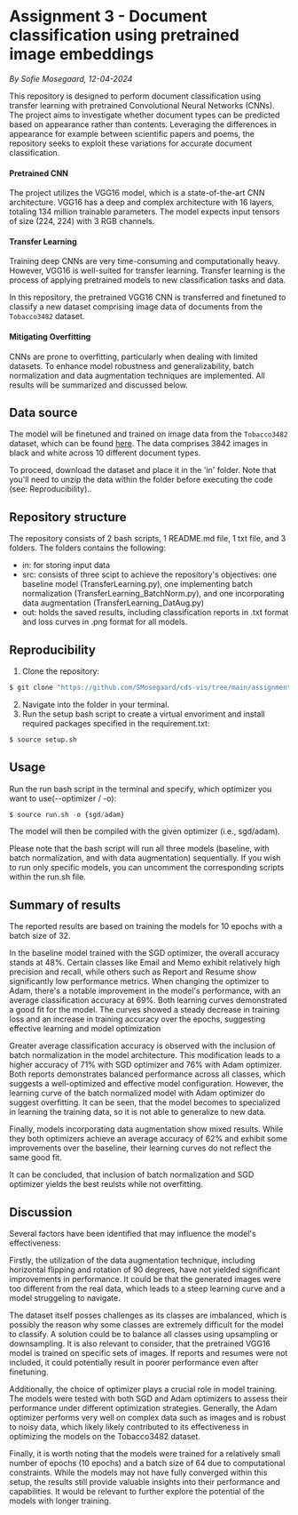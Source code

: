 # Assignment 3 - Document classification using pretrained image embeddings
*By Sofie Mosegaard, 12-04-2024*

This repository is designed to perform document classification using transfer learning with pretrained Convolutional Neural Networks (CNNs). The project aims to investigate whether document types can be predicted based on appearance rather than contents. Leveraging the differences in appearance for example between scientific papers and poems, the repository seeks to exploit these variations for accurate document classification.

#### Pretrained CNN

The project utilizes the VGG16 model, which is a state-of-the-art CNN architecture. VGG16 has a deep and complex architecture with 16 layers, totaling 134 million trainable parameters. The model expects input tensors of size (224, 224) with 3 RGB channels.

#### Transfer Learning

Training deep CNNs are very time-consuming and computationally heavy. However, VGG16 is well-suited for transfer learning. Transfer learning is the process of applying pretrained models to new classification tasks and data.

In this repository, the pretrained VGG16 CNN is transferred and finetuned to classify a new dataset comprising image data of documents from the ```Tobacco3482``` dataset.

#### Mitigating Overfitting

CNNs are prone to overfitting, particularly when dealing with limited datasets. To enhance model robustness and generalizability, batch normalization and data augmentation techniques are implemented. All results will be summarized and discussed below. 

## Data source

The model will be finetuned and trained on image data from the ```Tobacco3482``` dataset, which can be found [here](https://www.kaggle.com/datasets/patrickaudriaz/tobacco3482jpg?resource=download). The data comprises 3842 images in black and white across 10 different document types.

To proceed, download the dataset and place it in the 'in' folder. Note that you'll need to unzip the data within the folder before executing the code (see: Reproducibility)..

## Repository structure

The repository consists of 2 bash scripts, 1 README.md file, 1 txt file, and 3 folders. The folders contains the following:

-   in: for storing input data
-   src: consists of three scipt to achieve the repository's objectives: one baseline model (TransferLearning.py), one implementing batch normalization (TransferLearning_BatchNorm.py), and one incorporating data augmentation (TransferLearning_DatAug.py)
-   out: holds the saved results, including classification reports in .txt format and loss curves in .png format for all models.

## Reproducibility

1.   Clone the repository:
```python
$ git clone "https://github.com/SMosegaard/cds-vis/tree/main/assignments/assignment-3"
```
2.  Navigate into the folder in your terminal.
3.  Run the setup bash script to create a virtual envoriment and install required packages specified in the requirement.txt:
```python
$ source setup.sh
```

## Usage

Run the run bash script in the terminal and specify, which optimizer you want to use(--optimizer / -o):
```python
$ source run.sh -o {sgd/adam}
```
The model will then be compiled with the given optimizer (i.e., sgd/adam).

Please note that the bash script will run all three models (baseline, with batch normalization, and with data augmentation) sequentially. If you wish to run only specific models, you can uncomment the corresponding scripts within the run.sh file.

## Summary of results

The reported results are based on training the models for 10 epochs with a batch size of 32.

In the baseline model trained with the SGD optimizer, the overall accuracy stands at 48%. Certain classes like Email and Memo exhibit relatively high precision and recall, while others such as Report and Resume show significantly low performance metrics. When changing the optimizer to Adam, there's a notable improvement in the model's performance, with an average classification accuracy at 69%. Both learning curves demonstrated a good fit for the model. The curves showed a steady decrease in training loss and an increase in training accuracy over the epochs, suggesting effective learning and model optimization

Greater average classification accuracy is observed with the inclusion of batch normalization in the model architecture. This modification leads to a higher accuracy of 71% with SGD optimizer and 76% with Adam optimizer. Both reports demonstrates balanced performance across all classes, which suggests a well-optimized and effective model configuration. However, the learning curve of the batch normalized model with Adam optimizer do suggest overfitting. It can be seen, that the model becomes to specialized in learning the training data, so it is not able to generalize to new data.

Finally, models incorporating data augmentation show mixed results. While they both optimizers achieve an average accuracy of 62% and exhibit some improvements over the baseline, their learning curves do not reflect the same good fit.

It can be concluded, that inclusion of batch normalization and SGD optimizer yields the best reulsts while not overfitting.

## Discussion

Several factors have been identified that may influence the model's effectiveness:

Firstly, the utilization of the data augmentation technique, including horizontal flipping and rotation of 90 degrees, have not yielded significant improvements in performance. It could be that the generated images were too different from the real data, which leads to a steep learning curve and a model struggeling to navigate.

The dataset itself posses challenges as its classes are imbalanced, which is possibly the reason why some classes are extremely difficult for the model to classify. A solution could be to balance all classes using upsampling or downsampling. It is also relevant to consider, that the pretrained VGG16 model is trained on specific sets of images. If reports and resumes were not included, it could potentially result in poorer performance even after finetuning.

Additionally, the choice of optimizer plays a crucial role in model training. The models were tested with both SGD and Adam optimizers to assess their performance under different optimization strategies. Generally, the Adam optimizer performs very well on complex data such as images and is robust to noisy data, which likely likely contributed to its effectiveness in optimizing the models on the Tobacco3482 dataset.

Finally, it is worth noting that the models were trained for a relatively small number of epochs (10 epochs) and a batch size of 64 due to computational constraints. While the models may not have fully converged within this setup, the results still provide valuable insights into their performance and capabilities. It would be relevant to further explore the potential of the models with longer training.
